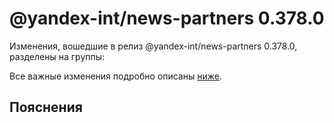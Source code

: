 # @yandex-int/news-partners 0.378.0

<!-- ЧЕЛОВЕЧЕСКОЕ ВСТУПЛЕНИЕ -->

Изменения, вошедшие в релиз @yandex-int/news-partners 0.378.0, разделены на группы:

Все важные изменения подробно описаны [ниже](#Пояснения).

## Пояснения

